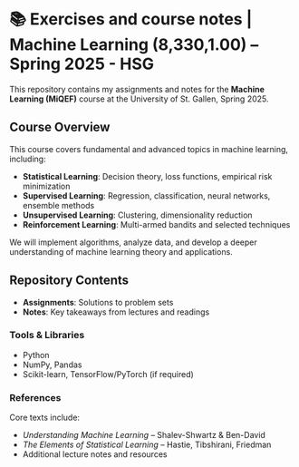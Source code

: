 # 📚 Exercises and course notes | Machine Learning (8,330,1.00) – Spring 2025 - HSG

This repository contains my assignments and notes for the **Machine Learning (MiQEF)** course at the University of St. Gallen, Spring 2025.  

## Course Overview  
This course covers fundamental and advanced topics in machine learning, including:  
- **Statistical Learning**: Decision theory, loss functions, empirical risk minimization  
- **Supervised Learning**: Regression, classification, neural networks, ensemble methods  
- **Unsupervised Learning**: Clustering, dimensionality reduction  
- **Reinforcement Learning**: Multi-armed bandits and selected techniques  

We will implement algorithms, analyze data, and develop a deeper understanding of machine learning theory and applications.  

## Repository Contents  
- **Assignments**: Solutions to problem sets  
- **Notes**: Key takeaways from lectures and readings  

### Tools & Libraries  
- Python  
- NumPy, Pandas  
- Scikit-learn, TensorFlow/PyTorch (if required)  

### References  
Core texts include:  
- *Understanding Machine Learning* – Shalev-Shwartz & Ben-David  
- *The Elements of Statistical Learning* – Hastie, Tibshirani, Friedman  
- Additional lecture notes and resources  
